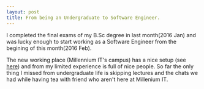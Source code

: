 ```yaml
---
layout: post
title: From being an Undergraduate to Software Engineer.
---
```


I completed the final exams of my B.Sc degree in last month(2016 Jan) and was lucky enough to start working as a Software Engineer from the begining of this month(2016 Feb).

The new working place (Millennium IT's campus) has a nice setup (see [here](http://www.millenniumit.com/millenniumit-malabe-campus)) and from my limited experience is full of nice people. So far the only thing I missed from undergraduate life is skipping lectures and the chats we had while having tea with friend who aren't here at Millenium IT.